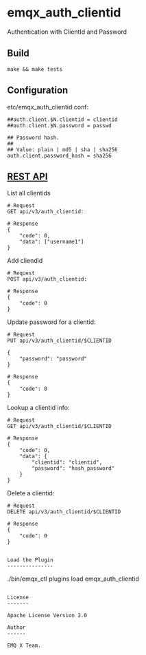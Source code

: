 emqx_auth_clientid
==================

Authentication with ClientId and Password

Build
-----

```
make && make tests
```

Configuration
-------------

etc/emqx_auth_clientid.conf:

```
##auth.client.$N.clientid = clientid
##auth.client.$N.password = passwd

## Password hash.
##
## Value: plain | md5 | sha | sha256
auth.client.password_hash = sha256
```

[REST API](https://developer.emqx.io/docs/emq/v3/en/rest.html)
------------

List all clientids
```
# Request
GET api/v3/auth_clientid:

# Response
{
    "code": 0,
    "data": ["username1"]
}
```

Add cliendid
```
# Request
POST api/v3/auth_clientid:

# Response
{
    "code": 0
}
```

Update password for a clientid:

```
# Request
PUT api/v3/auth_clientid/$CLIENTID

{
    "password": "password"
}

# Response
{
    "code": 0
}

```

Lookup a clientid info:
```
# Request
GET api/v3/auth_clientid/$CLIENTID

# Response
{
    "code": 0,
    "data": {
        "clientid": "clientid",
        "password": "hash_password" 
    }
}
```

Delete a clientid:

```
# Request
DELETE api/v3/auth_clientid/$CLIENTID

# Response
{
    "code": 0
}

```


```

Load the Plugin
---------------

```
./bin/emqx_ctl plugins load emqx_auth_clientid
```

License
-------

Apache License Version 2.0

Author
------

EMQ X Team.

